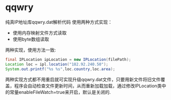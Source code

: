# qqwry
纯真IP地址库qqwry.dat解析代码
使用两种方式实现：
* 使用内存映射文件方式读取
* 使用byte数组读取

两种实现，使用方法一致:
```java
final IPLocation ipLocation = new IPLocation(filePath);
Location loc = ipl.location("182.92.240.50");
System.out.printf("%s %s",loc.country,loc.area);
```
两种实现方式都不用重启就可实现升级qqwry.dat文件，只要用新文件将旧文件覆盖，程序会自动检查文件更新时间，从而重新加载加载，通过修改IPLocation类中的常量enableFileWatch=true来开启，默认是关闭的.
